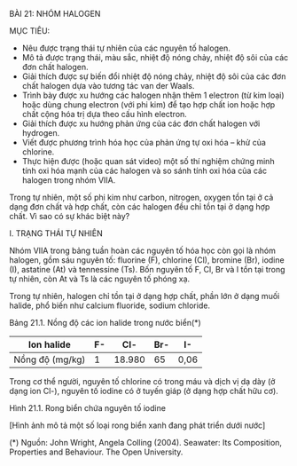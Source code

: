 BÀI 21: NHÓM HALOGEN

MỤC TIÊU:
- Nêu được trạng thái tự nhiên của các nguyên tố halogen.
- Mô tả được trạng thái, màu sắc, nhiệt độ nóng chảy, nhiệt độ sôi của các đơn chất halogen.
- Giải thích được sự biến đổi nhiệt độ nóng chảy, nhiệt độ sôi của các đơn chất halogen dựa vào tương tác van der Waals.
- Trình bày được xu hướng các halogen nhận thêm 1 electron (từ kim loại) hoặc dùng chung electron (với phi kim) để tạo hợp chất ion hoặc hợp chất cộng hóa trị dựa theo cấu hình electron.
- Giải thích được xu hướng phản ứng của các đơn chất halogen với hydrogen.
- Viết được phương trình hóa học của phản ứng tự oxi hóa – khử của chlorine.
- Thực hiện được (hoặc quan sát video) một số thí nghiệm chứng minh tính oxi hóa mạnh của các halogen và so sánh tính oxi hóa của các halogen trong nhóm VIIA.

Trong tự nhiên, một số phi kim như carbon, nitrogen, oxygen tồn tại ở cả dạng đơn chất và hợp chất, còn các halogen đều chỉ tồn tại ở dạng hợp chất. Vì sao có sự khác biệt này?

I. TRẠNG THÁI TỰ NHIÊN

Nhóm VIIA trong bảng tuần hoàn các nguyên tố hóa học còn gọi là nhóm halogen, gồm sáu nguyên tố: fluorine (F), chlorine (Cl), bromine (Br), iodine (I), astatine (At) và tennessine (Ts). Bốn nguyên tố F, Cl, Br và I tồn tại trong tự nhiên, còn At và Ts là các nguyên tố phóng xạ.

Trong tự nhiên, halogen chỉ tồn tại ở dạng hợp chất, phần lớn ở dạng muối halide, phổ biến như calcium fluoride, sodium chloride.

Bảng 21.1. Nồng độ các ion halide trong nước biển(*)

Ion halide | F- | Cl- | Br- | I-
--- | --- | --- | --- | ---
Nồng độ (mg/kg) | 1 | 18.980 | 65 | 0,06

Trong cơ thể người, nguyên tố chlorine có trong máu và dịch vị dạ dày (ở dạng ion Cl-), nguyên tố iodine có ở tuyến giáp (ở dạng hợp chất hữu cơ).

Hình 21.1. Rong biển chứa nguyên tố iodine

[Hình ảnh mô tả một số loại rong biển xanh đang phát triển dưới nước]

(*) Nguồn: John Wright, Angela Colling (2004). Seawater: Its Composition, Properties and Behaviour. The Open University.